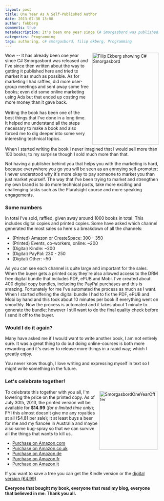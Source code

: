 ```yaml
---
layout: post
title: One Year As A Self-Published Author
date: 2013-07-30 13:00
author: fekberg
comments: true
metadescription: It's been one year since C# Smorgasbord was published! I celebrate this One Year As A Self-Published Author!
categories: Programming
tags: authoring, c# smorgasbord, filip ekberg, Programming
---
```

<img src="http://cdn.filipekberg.se/fekberg-blog/wp-content/uploads/2013/01/CSharpSmorgasbord-218x300.png" alt="Filip Ekberg showing C# Smorgasbord" width="218" style="float: right; padding-left: 10px; padding-bottom: 5px;" height="300" class="alignright size-medium wp-image-1640" />Wow -- It has already been one year since C# Smorgasbord was released and I've since then written about the way to getting it published here and tried to market it as much as possible. As for marketing I had raffles, did more user-group meetings and sent away some free books; even did some online marketing using Ads but that ended up costing me more money than it gave back. <br><br>Writing the book has been one of the best things that I've done in a long time. It helped me understand all the steps necessary to make a book and also forced me to dig deeper into some very interesting technical topics.<br><br>When I started writing the book I never imagined that I would sell more than 100 books; to my surprise though I sold much more than that.<!--excerpt-->

Not having a publisher behind you that helps you with the marketing is hard, because everywhere you go you will be seen as an annoying self-promoter; I never understood why it's more okay to pay someone to market you than just market yourself. The way that I've been trying to market and strengthen my own brand is to do more technical posts, take more exciting and challenging tasks such as the Pluralsight course and more speaking engagements.

<h3>Some numbers</h3>
In total I've sold, raffled, given away around 1000 books in total. This includes digital copies and printed copies. Some have asked which channel generated the most sales so here's a breakdown of all the channels:

<ul>
	<li>(Printed) Amazon or CreateSpace: 300 - 350</li>
	<li>(Printed) Events, co-workers, online: ~200</li>
	<li>(Digital) Kindle: ~200</li>
	<li>(Digital) PayPal: 230 - 250</li>
	<li>(Digital) Other: ~50</li>
</ul>

As you can see each channel is quite large and important for the sales. When the buyer gets a printed copy they're also allowed access to the DRM free digital bundle that includes PDF, ePUB and Mobi. I've created about 400 digital copy bundles, including the PayPal purchases and this is amazing. Fortunately for me I've automated the process as much as I want. When I started offering the digital bundle I had to fix the PDF, ePUB and Mobi by hand and this took about 10 minutes per book if everything went on smoothly. Now the process is automated and it takes about 1 minute to generate the bundle; however I still want to do the final quality check before I send it off to the buyer.

<h3>Would I do it again?</h3>
Many have asked me if I would want to write another book, I am not entirely sure. It was a great thing to do but doing online-courses is both more rewarding and it's easier to release more things in a rapid way; which I greatly enjoy.

You never know though, I love writing and expressing myself in text so I might write something in the future.

<h3>Let's celebrate together!</h3>
<a href="http://www.amazon.com/C-Smorgasbord-Filip-Ekberg/dp/1468152106/" target="_blank"><img src="http://cdn.filipekberg.se/fekberg-blog/wp-content/uploads/2013/07/SmorgasbordOneYearOfffer.png" alt="SmorgasbordOneYearOfffer" width="190" height="192" style="float: right; padding: 5px;" class="alignnone size-full wp-image-2082" /></a>To celebrate this together with you all, I'm lowering the price on the printed copy. As of July 30th, 2013, the printed version will be available for <strong>$14.99</strong> (<em>for a limited time only</em>); FYI this almost doesn't give me any royalties at all ($4.81 per sale); it at least buys a beer for me and my fiancée in Australia and maybe also some bug-spray so that we can survive all the things that wants to kill us.

<ul>
	<li><a href="http://www.amazon.com/C-Smorgasbord-Filip-Ekberg/dp/1468152106/" target="_blank">Purchase on Amazon.com</a></li>
	<li><a href="http://www.amazon.co.uk/C-Smorgasbord-Filip-Ekberg/dp/1468152106/" target="_blank">Purchase on Amazon.co.uk</a></li>
	<li><a href="http://www.amazon.de/C-Smorgasbord-Filip-Ekberg/dp/1468152106/" target="_blank">Purchase on Amazon.de</a></li>
	<li><a href="http://www.amazon.fr/C-Smorgasbord-Filip-Ekberg/dp/1468152106/" target="_blank">Purchase on Amazon.fr</a></li>
	<li><a href="http://www.amazon.it/C-Smorgasbord-Filip-Ekberg/dp/1468152106/" target="_blank">Purchase on Amazon.it</a></li>
</ul>

If you want to save a tree you can get the Kindle version or the <a href="http://books.filipekberg.se/" target="_blank">digital version (€4.99)</a>

<strong>Everyone that bought my book, everyone that read my blog, everyone that believed in me: Thank you all.</strong>